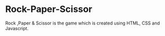 # Rock-Paper-Scissor
Rock ,Paper &amp; Scissor is the game which is created using HTML, CSS and Javascript.
